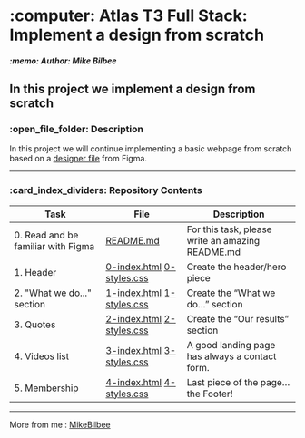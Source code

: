 <h1> :computer: Atlas T3 Full Stack: Implement a design from scratch </h1>



<h5> :memo: Author: Mike Bilbee </h5>

In this project we implement a design from scratch
---

<h3> :open_file_folder: Description </h3>

In this project we will continue implementing a basic webpage from scratch based on a [designer file](https://www.figma.com/file/FfnVADRC9xgI3yiZliTBYZ/Holberton-School---Headphone-company) from Figma.



---

<h3> :card_index_dividers: Repository Contents </h3>

| Task | File | Description |
| ----- | ----- | ----- |
| 0. Read and be familiar with Figma | [README.md](https://github.com/MikeBilbee/atlas-headphones/blob/main/README.md) | For this task, please write an amazing README.md |
| 1. Header | [0-index.html](https://github.com/MikeBilbee/atlas-headphones/blob/main/0-index.html) [0-styles.css](https://github.com/MikeBilbee/atlas-headphones/blob/main/0-styles.css) | Create the header/hero piece |
| 2. "What we do..." section | [1-index.html](https://github.com/MikeBilbee/atlas-headphones/blob/main/1-index.html) [1-styles.css](https://github.com/MikeBilbee/atlas-headphones/blob/main/1-styles.css) | Create the “What we do…” section |
| 3. Quotes | [2-index.html](https://github.com/MikeBilbee/atlas-headphones/blob/main/2-index.html) [2-styles.css](https://github.com/MikeBilbee/atlas-headphones/blob/main/2-styles.css) | Create the “Our results” section |
| 4. Videos list | [3-index.html](https://github.com/MikeBilbee/atlas-headphones/blob/main/3-index.html) [3-styles.css](https://github.com/MikeBilbee/atlas-headphones/blob/main/3-styles.css) | A good landing page has always a contact form. |
| 5. Membership | [4-index.html](https://github.com/MikeBilbee/atlas-headphones/blob/main/4-index.html) [4-styles.css](https://github.com/MikeBilbee/atlas-headphones/blob/main/4-styles.css) | Last piece of the page… the Footer! |



---

More from me : [MikeBilbee](https://github.com/MikeBilbee)
